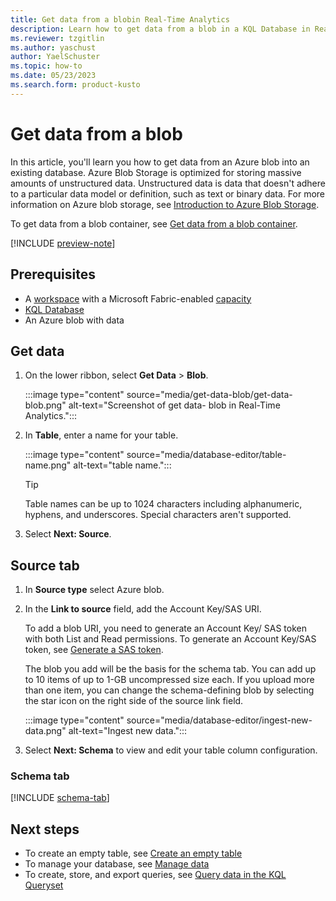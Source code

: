 ```yaml
---
title: Get data from a blobin Real-Time Analytics
description: Learn how to get data from a blob in a KQL Database in Real-Time Analytics
ms.reviewer: tzgitlin
ms.author: yaschust
author: YaelSchuster
ms.topic: how-to
ms.date: 05/23/2023
ms.search.form: product-kusto
---
```

# Get data from a blob

In this article, you'll learn you how to get data from an Azure blob into an existing database. Azure Blob Storage is optimized for storing massive amounts of unstructured data. Unstructured data is data that doesn't adhere to a particular data model or definition, such as text or binary data. For more information on Azure blob storage, see [Introduction to Azure Blob Storage](/azure/storage/blobs/storage-blobs-introduction).

To get data from a blob container, see [Get data from a blob container](get-data-blob-container.md).

[!INCLUDE [preview-note](../includes/preview-note.md)]

## Prerequisites

* A [workspace](../get-started/create-workspaces.md) with a Microsoft Fabric-enabled [capacity](../enterprise/licenses.md#capacity)
* [KQL Database](create-database.md)
* An Azure blob with data

## Get data

1. On the lower ribbon, select **Get Data** > **Blob**.

    :::image type="content" source="media/get-data-blob/get-data-blob.png" alt-text="Screenshot of get data- blob in Real-Time Analytics.":::

1. In **Table**, enter a name for your table.

    :::image type="content" source="media/database-editor/table-name.png" alt-text="table name.":::

    > [!TIP]
    >  Table names can be up to 1024 characters including alphanumeric, hyphens, and underscores. Special characters aren't supported.

1. Select **Next: Source**.

## Source tab

1. In **Source type** select Azure blob.
1. In the **Link to source** field, add the Account Key/SAS URI.

    To add a blob URI, you need to generate an Account Key/ SAS token with both List and Read permissions. To generate an Account Key/SAS token, see [Generate a SAS token](/azure/data-explorer/generate-sas-token?context=/fabric/context/context&pivots=fabric).

    The blob you add will be the basis for the schema tab. You can add up to 10 items of up to 1-GB uncompressed size each. If you upload more than one item, you can change the schema-defining blob by selecting the star icon on the right side of the source link field.

    :::image type="content" source="media/database-editor/ingest-new-data.png" alt-text="Ingest new data.":::

1. Select **Next: Schema** to view and edit your table column configuration.

### Schema tab

[!INCLUDE [schema-tab](../includes/real-time-analytics/schema-tab.md)]

## Next steps

* To create an empty table, see [Create an empty table](create-empty-table.md)
* To manage your database, see [Manage data](data-management.md)
* To create, store, and export queries, see [Query data in the KQL Queryset](kusto-query-set.md)
